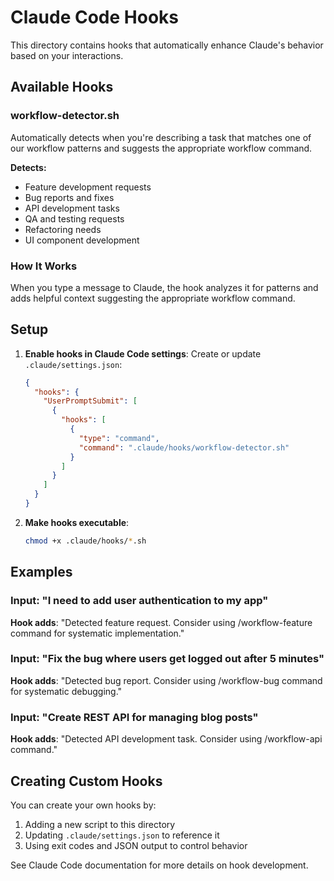 # Claude Code Hooks

This directory contains hooks that automatically enhance Claude's behavior based on your interactions.

## Available Hooks

### workflow-detector.sh
Automatically detects when you're describing a task that matches one of our workflow patterns and suggests the appropriate workflow command.

**Detects:**
- Feature development requests
- Bug reports and fixes
- API development tasks
- QA and testing requests
- Refactoring needs
- UI component development

### How It Works
When you type a message to Claude, the hook analyzes it for patterns and adds helpful context suggesting the appropriate workflow command.

## Setup

1. **Enable hooks in Claude Code settings**:
   Create or update `.claude/settings.json`:
   ```json
   {
     "hooks": {
       "UserPromptSubmit": [
         {
           "hooks": [
             {
               "type": "command",
               "command": ".claude/hooks/workflow-detector.sh"
             }
           ]
         }
       ]
     }
   }
   ```

2. **Make hooks executable**:
   ```bash
   chmod +x .claude/hooks/*.sh
   ```

## Examples

### Input: "I need to add user authentication to my app"
**Hook adds**: "Detected feature request. Consider using /workflow-feature command for systematic implementation."

### Input: "Fix the bug where users get logged out after 5 minutes"
**Hook adds**: "Detected bug report. Consider using /workflow-bug command for systematic debugging."

### Input: "Create REST API for managing blog posts"
**Hook adds**: "Detected API development task. Consider using /workflow-api command."

## Creating Custom Hooks

You can create your own hooks by:
1. Adding a new script to this directory
2. Updating `.claude/settings.json` to reference it
3. Using exit codes and JSON output to control behavior

See Claude Code documentation for more details on hook development.
